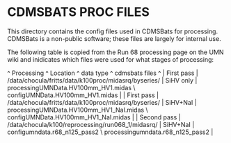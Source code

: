 # CDMSBATS PROC FILES
This directory contains the config files used in CDMSBats for processing. 
CDMSBats is a non-public software; these files are largely for internal use.

The following table is copied from the Run 68 processing page on the UMN wiki
and inidicates which files were used for what stages of processing:

^  Processing  ^  Location  ^ data type ^  cdmsbats files  ^
| First pass | /data/chocula/fritts/data/k100proc/midasrq/byseries/ | SiHV only | processingUMNData.HV100mm_HV1.midas \\ configUMNData.HV100mm_HV1.midas |
| First pass | /data/chocula/fritts/data/k100proc/midasrq/byseries/ | SiHV+NaI | processingUMNData.HV100mm_HV1_NaI.midas \\ configUMNData.HV100mm_HV1_NaI.midas |
| Second pass | /data/chocula/k100/reprocessing/run068_1/midasrq/ | SiHV+NaI | configumndata.r68_n125_pass2 \\ processingumndata.r68_n125_pass2 |